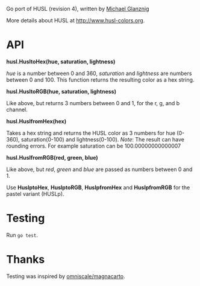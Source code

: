 Go port of HUSL (revision 4), written by [Michael Glanznig](https://github.com/nebulon42)

More details about HUSL at http://www.husl-colors.org.

# API

**husl.HusltoHex(hue, saturation, lightness)**

*hue* is a number between 0 and 360, *saturation* and *lightness* are numbers between 0 and 100. This function returns the resulting color as a hex string.

**husl.HusltoRGB(hue, saturation, lightness)**

Like above, but returns 3 numbers between 0 and 1, for the r, g, and b channel.

**husl.HuslfromHex(hex)**

Takes a hex string and returns the HUSL color as 3 numbers for hue (0-360), saturation(0-100) and lightness(0-100).
_Note_: The result can have rounding errors. For example saturation can be 100.00000000000007

**husl.HuslfromRGB(red, green, blue)**

Like above, but *red*, *green* and *blue* are passed as numbers between 0 and 1.

Use **HuslptoHex**, **HuslptoRGB**, **HuslpfromHex** and **HuslpfromRGB** for the pastel variant (HUSLp).

# Testing

Run `go test`.

# Thanks

Testing was inspired by [omniscale/magnacarto](https://github.com/omniscale/magnacarto).
